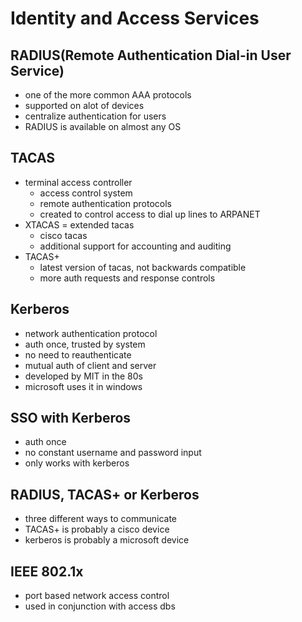 # Identity and Access Services

## RADIUS(Remote Authentication Dial-in User Service)

- one of the more common AAA protocols
- supported on alot of devices
- centralize authentication for users
- RADIUS is available on almost any OS

## TACAS

- terminal access controller
  - access control system
  - remote authentication protocols
  - created to control access to dial up lines to ARPANET
- XTACAS = extended tacas
  - cisco tacas
  - additional support for accounting and auditing
- TACAS+
  - latest version of tacas, not backwards compatible
  - more auth requests and response controls

## Kerberos

- network authentication protocol
- auth once, trusted by system
- no need to reauthenticate
- mutual auth of client and server
- developed by MIT in the 80s
- microsoft uses it in windows

## SSO with Kerberos

- auth once
- no constant username and password input
- only works with kerberos

## RADIUS, TACAS+ or Kerberos

- three different ways to communicate
- TACAS+ is probably a cisco device
- kerberos is probably a microsoft device

## IEEE 802.1x

- port based network access control
- used in conjunction with access dbs
